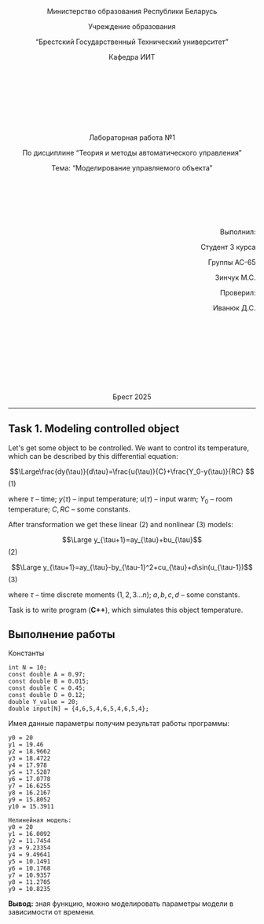 <p align="center"> Министерство образования Республики Беларусь</p>
<p align="center">Учреждение образования</p>
<p align="center">“Брестский Государственный Технический университет”</p>
<p align="center">Кафедра ИИТ</p>
<br><br><br><br><br><br><br>
<p align="center">Лабораторная работа №1</p>
<p align="center">По дисциплине “Теория и методы автоматического управления”</p>
<p align="center">Тема: “Моделирование управляемого объекта”</p>
<br><br><br><br><br>
<p align="right">Выполнил:</p>
<p align="right">Студент 3 курса</p>
<p align="right">Группы АС-65</p>
<p align="right">Зинчук М.С.</p>
<p align="right">Проверил:</p>
<p align="right">Иванюк Д.С.</p>
<br><br><br><br><br><br><br><br>
<p align="center">Брест 2025</p>

---

## Task 1. Modeling controlled object

Let's get some object to be controlled. We want to control its temperature, which can be described by this differential equation:

$$\Large\frac{dy(\tau)}{d\tau}=\frac{u(\tau)}{C}+\frac{Y_0-y(\tau)}{RC} $$ (1)

where $\tau$ – time; $y(\tau)$ – input temperature; $u(\tau)$ – input warm; $Y_0$ – room temperature; $C,RC$ – some constants.

After transformation we get these linear (2) and nonlinear (3) models:

$$\Large y_{\tau+1}=ay_{\tau}+bu_{\tau}$$ (2)

$$\Large y_{\tau+1}=ay_{\tau}-by_{\tau-1}^2+cu_{\tau}+d\sin(u_{\tau-1})$$ (3)

where $\tau$ – time discrete moments ($1,2,3{\dots}n$); $a,b,c,d$ – some constants.

Task is to write program (**С++**), which simulates this object temperature.

## Выполнение работы

Константы

```
int N = 10;
const double A = 0.97;
const double B = 0.015;
const double C = 0.45;
const double D = 0.12;
double Y_value = 20;
double input[N] = {4,6,5,4,6,5,4,6,5,4};
```

Имея данные параметры получим результат работы программы:

```Линейная модель:
y0 = 20
y1 = 19.46
y2 = 18.9662
y3 = 18.4722
y4 = 17.978
y5 = 17.5287
y6 = 17.0778
y7 = 16.6255
y8 = 16.2167
y9 = 15.8052
y10 = 15.3911

Нелинейная модель:
y0 = 20
y1 = 16.0092
y2 = 11.7454
y3 = 9.23354
y4 = 9.49641
y5 = 10.1491
y6 = 10.1768
y7 = 10.9357
y8 = 11.2705
y9 = 10.8235
```

**Вывод:** зная функцию, можно моделировать параметры модели в зависимости от времени.
